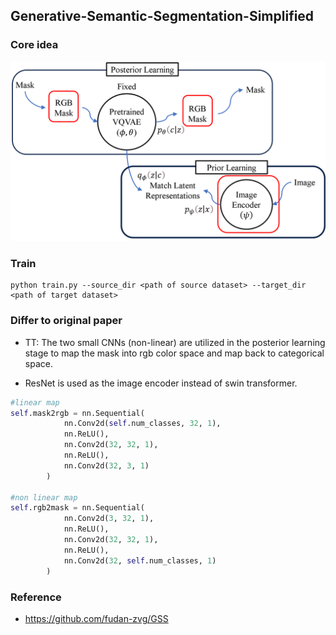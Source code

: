 ## Generative-Semantic-Segmentation-Simplified

### Core idea

![teaser](figures/framework.png)

### Train
```
python train.py --source_dir <path of source dataset> --target_dir <path of target dataset>
```

### Differ to original paper 
* TT: The two small CNNs (non-linear) are utilized in the posterior learning stage to map the mask into rgb color space and map back to categorical space.

* ResNet is used as the image encoder instead of swin transformer.

```python
#linear map
self.mask2rgb = nn.Sequential(
            nn.Conv2d(self.num_classes, 32, 1),
            nn.ReLU(),
            nn.Conv2d(32, 32, 1),
            nn.ReLU(),
            nn.Conv2d(32, 3, 1)
        )

#non linear map
self.rgb2mask = nn.Sequential(
            nn.Conv2d(3, 32, 1),
            nn.ReLU(),
            nn.Conv2d(32, 32, 1),
            nn.ReLU(),
            nn.Conv2d(32, self.num_classes, 1)
        )
```


### Reference
* https://github.com/fudan-zvg/GSS
